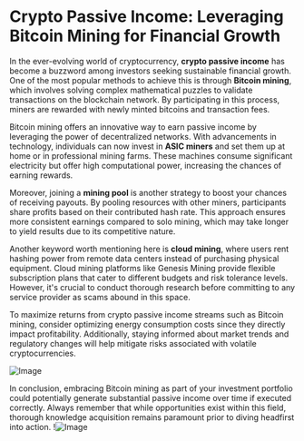 # Crypto Passive Income: Leveraging Bitcoin Mining for Financial Growth

In the ever-evolving world of cryptocurrency, **crypto passive income** has become a buzzword among investors seeking sustainable financial growth. One of the most popular methods to achieve this is through **Bitcoin mining**, which involves solving complex mathematical puzzles to validate transactions on the blockchain network. By participating in this process, miners are rewarded with newly minted bitcoins and transaction fees.

Bitcoin mining offers an innovative way to earn passive income by leveraging the power of decentralized networks. With advancements in technology, individuals can now invest in **ASIC miners** and set them up at home or in professional mining farms. These machines consume significant electricity but offer high computational power, increasing the chances of earning rewards.

Moreover, joining a **mining pool** is another strategy to boost your chances of receiving payouts. By pooling resources with other miners, participants share profits based on their contributed hash rate. This approach ensures more consistent earnings compared to solo mining, which may take longer to yield results due to its competitive nature.

Another keyword worth mentioning here is **cloud mining**, where users rent hashing power from remote data centers instead of purchasing physical equipment. Cloud mining platforms like Genesis Mining provide flexible subscription plans that cater to different budgets and risk tolerance levels. However, it's crucial to conduct thorough research before committing to any service provider as scams abound in this space.

To maximize returns from crypto passive income streams such as Bitcoin mining, consider optimizing energy consumption costs since they directly impact profitability. Additionally, staying informed about market trends and regulatory changes will help mitigate risks associated with volatile cryptocurrencies.

![Image](https://github.com/user-attachments/assets/3be06921-4469-491d-bd37-5f14c53422b7)

In conclusion, embracing Bitcoin mining as part of your investment portfolio could potentially generate substantial passive income over time if executed correctly. Always remember that while opportunities exist within this field, thorough knowledge acquisition remains paramount prior to diving headfirst into action. !![Image](https://github.com/user-attachments/assets/3be06921-4469-491d-bd37-5f14c53422b7)